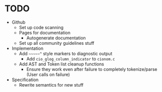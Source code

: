 # TODO

- Github
  - Set up code scanning
  - Pages for documentation
    - Autogenerate documentation
  - Set up all community guidelines stuff
- Implementation
  - Add `~~~~~^` style markers to diagnostic output
    - Add `cio_glog_column_indicator` to `cionom.c`
  - Add AST and Token list cleanup functions 
    - Ensure they work even after failure to completely tokenize/parse (User calls on failure)
- Specification
  - Rewrite semantics for new stuff